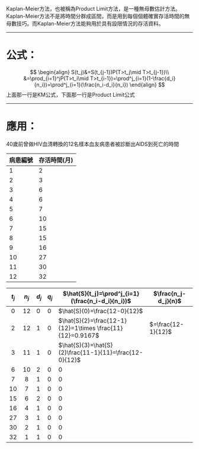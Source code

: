 Kaplan-Meier方法，也被稱為Product Limit方法，是一種無母數估計方法。Kaplan-Meier方法不是將時間分群成區間，而是用到每個個體確實存活時間的無母數技巧。而Kaplan-Meier方法能夠用於具有設限情況的存活資料。
- - -
# 公式：
$$
\begin{align}
S(t_j)&=S(t_{j-1})P(T>t_j\mid T>t_{j-1})\\
&=\prod_{i=1}^jP(T>t_i\mid T>t_{i-1})=\prod^j_{i=1}(1-\frac{d_i}{n_i})=\prod^j_{i=1}(\frac{n_i-d_i}{n_i})
\end{align}
$$
上面那一行是KM公式，下面那一行是Product Limit公式
- - -
# 應用：
40歲前曾做HIV血清轉換的12名樣本血友病患者被診斷出AIDS到死亡的時間

| 病患編號 | 存活時間(月) |
| ---- | ------- |
| 1    | 2       |
| 2    | 3       |
| 3    | 6       |
| 4    | 6       |
| 5    | 7       |
| 6    | 10      |
| 7    | 15      |
| 8    | 15      |
| 9    | 16      |
| 10   | 27      |
| 11   | 30      |
| 12   | 32      |


| $t_j$ | $n_j$ | $d_j$ | $q_j$ | $\hat{S}(t_j)=\prod^j_{i=1}(\frac{n_i-d_i}{n_i})$         | $\frac{n_j-d_j}{n}$ |
| :---: | :---: | ----- | ----- | --------------------------------------------------------- | ------------------- |
|   0   |  12   | 0     | 0     | $\hat{S}(0)=\frac{12-0}{12}$                              |                     |
|   2   |  12   | 1     | 0     | $\hat{S}(2)=\frac{12-1}{12}=1\times \frac{11}{12}=0.9167$ | $=\frac{12-1}{12}$  |
|   3   |  11   | 1     | 0     | $\hat{S}(3)=\hat{S}(2)\frac{11-1}{11}=\frac{12-0}{12}$    |                     |
|   6   |  10   | 2     | 0     | 0                                                         |                     |
|   7   |   8   | 1     | 0     | 0                                                         |                     |
|  10   |   7   | 1     | 0     | 0                                                         |                     |
|  15   |   6   | 2     | 0     | 0                                                         |                     |
|  16   |   4   | 1     | 0     | 0                                                         |                     |
|  27   |   3   | 1     | 0     | 0                                                         |                     |
|  30   |   2   | 1     | 0     | 0                                                         |                     |
|  32   |   1   | 1     | 0     | 0                                                         |                     |
